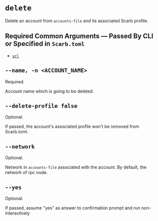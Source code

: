 # `delete`
Delete an account from `accounts-file` and its associated Scarb profile.

## Required Common Arguments — Passed By CLI or Specified in `Scarb.toml`

* [`url`](../common.md#--url--u-rpc_url)

## `--name, -n <ACCOUNT_NAME>`
Required.

Account name which is going to be deleted.

## `--delete-profile false`
Optional.

If passed, the account's associated profile won't be removed from Scarb.toml.

## `--network`
Optional.

Network in `accounts-file` associated with the account. By default, the network of rpc node.

## `--yes`
Optional.

If passed, assume "yes" as answer to confirmation prompt and run non-interactively
